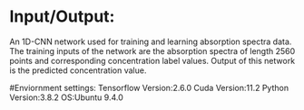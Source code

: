 # Input/Output:
An 1D-CNN network used for training and learning absorption spectra data.
The training inputs of the network are the absorption spectra of length 2560 points and corresponding concentration label values.
Output of this network is the predicted concentration value.

#Enviornment settings:
Tensorflow Version:2.6.0
Cuda Version:11.2
Python Version:3.8.2
OS:Ubuntu 9.4.0
